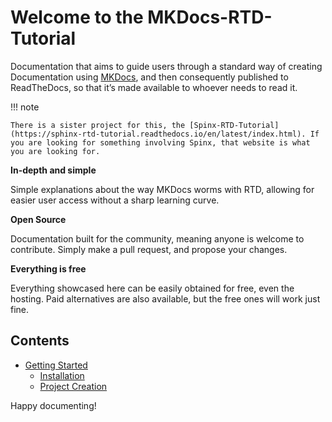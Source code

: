 # Welcome to the MKDocs-RTD-Tutorial

Documentation that aims to guide users through a standard way of creating Documentation using [MKDocs](https://www.mkdocs.org), and then consequently published to ReadTheDocs, so that it’s made available to whoever needs to read it.

!!! note
    
    There is a sister project for this, the [Spinx-RTD-Tutorial](https://sphinx-rtd-tutorial.readthedocs.io/en/latest/index.html). If you are looking for something involving Spinx, that website is what you are looking for.

**In-depth and simple**

Simple explanations about the way MKDocs worms with RTD, allowing for easier user access without a sharp learning curve.

**Open Source**

Documentation built for the community, meaning anyone is welcome to contribute. Simply make a pull request, and propose your changes. 

**Everything is free**

Everything showcased here can be easily obtained for free, even the hosting. Paid alternatives are also available, but the free ones will work just fine.

## Contents

 - [Getting Started](gettingstarted/installation.md)
    - [Installation](gettingstarted/installation.md)
    - [Project Creation](gettingstarted/projectcreate.md)

Happy documenting!